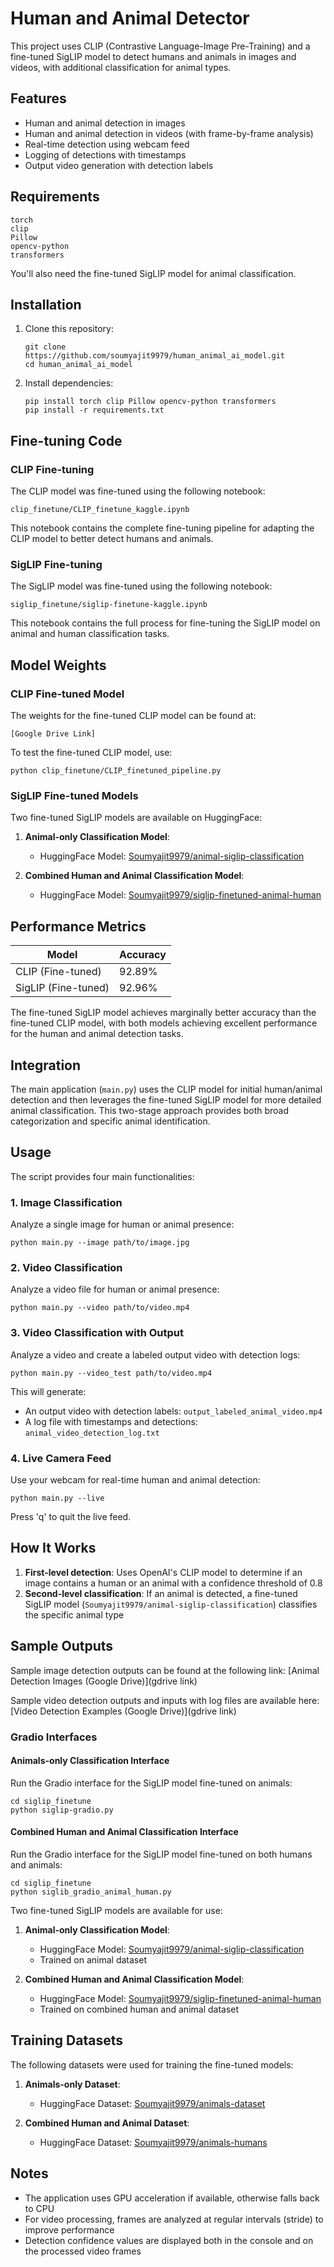# Human and Animal Detector

This project uses CLIP (Contrastive Language-Image Pre-Training) and a fine-tuned SigLIP model to detect humans and animals in images and videos, with additional classification for animal types.

## Features

- Human and animal detection in images
- Human and animal detection in videos (with frame-by-frame analysis)
- Real-time detection using webcam feed
- Logging of detections with timestamps
- Output video generation with detection labels

## Requirements

```
torch
clip
Pillow
opencv-python
transformers
```

You'll also need the fine-tuned SigLIP model for animal classification.

## Installation

1. Clone this repository:
   ```
   git clone https://github.com/soumyajit9979/human_animal_ai_model.git
   cd human_animal_ai_model
   ```

2. Install dependencies:
   ```
   pip install torch clip Pillow opencv-python transformers
   pip install -r requirements.txt
   ```

## Fine-tuning Code

### CLIP Fine-tuning

The CLIP model was fine-tuned using the following notebook:
```
clip_finetune/CLIP_finetune_kaggle.ipynb
```

This notebook contains the complete fine-tuning pipeline for adapting the CLIP model to better detect humans and animals.

### SigLIP Fine-tuning

The SigLIP model was fine-tuned using the following notebook:
```
siglip_finetune/siglip-finetune-kaggle.ipynb
```

This notebook contains the full process for fine-tuning the SigLIP model on animal and human classification tasks.

## Model Weights

### CLIP Fine-tuned Model

The weights for the fine-tuned CLIP model can be found at:
```
[Google Drive Link]
```

To test the fine-tuned CLIP model, use:
```
python clip_finetune/CLIP_finetuned_pipeline.py
```

### SigLIP Fine-tuned Models

Two fine-tuned SigLIP models are available on HuggingFace:

1. **Animal-only Classification Model**:
   - HuggingFace Model: [Soumyajit9979/animal-siglip-classification](https://huggingface.co/Soumyajit9979/animal-siglip-classification)

2. **Combined Human and Animal Classification Model**:
   - HuggingFace Model: [Soumyajit9979/siglip-finetuned-animal-human](https://huggingface.co/Soumyajit9979/siglip-finetuned-animal-human)

## Performance Metrics

| Model | Accuracy |
|-------|----------|
| CLIP (Fine-tuned) | 92.89% |
| SigLIP (Fine-tuned) | 92.96% |

The fine-tuned SigLIP model achieves marginally better accuracy than the fine-tuned CLIP model, with both models achieving excellent performance for the human and animal detection tasks.

## Integration

The main application (`main.py`) uses the CLIP model for initial human/animal detection and then leverages the fine-tuned SigLIP model for more detailed animal classification. This two-stage approach provides both broad categorization and specific animal identification.


## Usage

The script provides four main functionalities:

### 1. Image Classification

Analyze a single image for human or animal presence:

```
python main.py --image path/to/image.jpg
```

### 2. Video Classification

Analyze a video file for human or animal presence:

```
python main.py --video path/to/video.mp4
```

### 3. Video Classification with Output

Analyze a video and create a labeled output video with detection logs:

```
python main.py --video_test path/to/video.mp4
```

This will generate:
- An output video with detection labels: `output_labeled_animal_video.mp4`
- A log file with timestamps and detections: `animal_video_detection_log.txt`

### 4. Live Camera Feed

Use your webcam for real-time human and animal detection:

```
python main.py --live
```

Press 'q' to quit the live feed.

## How It Works

1. **First-level detection**: Uses OpenAI's CLIP model to determine if an image contains a human or an animal with a confidence threshold of 0.8
2. **Second-level classification**: If an animal is detected, a fine-tuned SigLIP model (`Soumyajit9979/animal-siglip-classification`) classifies the specific animal type

## Sample Outputs

Sample image detection outputs can be found at the following link:
[Animal Detection Images (Google Drive)](gdrive link)

Sample video detection outputs and inputs with log files are available here:
[Video Detection Examples (Google Drive)](gdrive link)




### Gradio Interfaces

#### Animals-only Classification Interface

Run the Gradio interface for the SigLIP model fine-tuned on animals:

```
cd siglip_finetune
python siglip-gradio.py
```

#### Combined Human and Animal Classification Interface

Run the Gradio interface for the SigLIP model fine-tuned on both humans and animals:

```
cd siglip_finetune
python siglib_gradio_animal_human.py
```


Two fine-tuned SigLIP models are available for use:

1. **Animal-only Classification Model**:
   - HuggingFace Model: [Soumyajit9979/animal-siglip-classification](https://huggingface.co/Soumyajit9979/animal-siglip-classification)
   - Trained on animal dataset

2. **Combined Human and Animal Classification Model**:
   - HuggingFace Model: [Soumyajit9979/siglip-finetuned-animal-human](https://huggingface.co/Soumyajit9979/siglip-finetuned-animal-human)
   - Trained on combined human and animal dataset

## Training Datasets

The following datasets were used for training the fine-tuned models:

1. **Animals-only Dataset**:
   - HuggingFace Dataset: [Soumyajit9979/animals-dataset](https://huggingface.co/datasets/Soumyajit9979/animals-dataset)

2. **Combined Human and Animal Dataset**:
   - HuggingFace Dataset: [Soumyajit9979/animals-humans](https://huggingface.co/datasets/Soumyajit9979/animals-humans)

## Notes

- The application uses GPU acceleration if available, otherwise falls back to CPU
- For video processing, frames are analyzed at regular intervals (stride) to improve performance
- Detection confidence values are displayed both in the console and on the processed video frames

